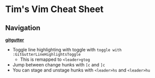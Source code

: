 # Tim's Vim Cheat Sheet

## Navigation

**[gitgutter](https://github.com/airblade/vim-gitgutter)**

- Toggle line highlighting with toggle with `toggle with :GitGutterLineHighlightsToggle`
  - This is remapped to `<leader>gtog`
- Jump between change hunks with `[c` and `]c`
- You can stage and unstage hunks with `<leader>hs` and `<leader>hu`
